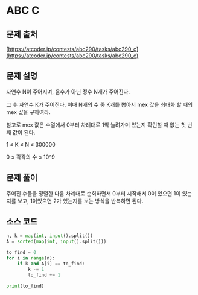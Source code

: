 # ABC C

## 문제 출처

[https://atcoder.jp/contests/abc290/tasks/abc290_c](https://atcoder.jp/contests/abc290/tasks/abc290_c)

## 문제 설명

자연수 N이 주어지며, 음수가 아닌 정수 N개가 주어진다.

그 후 자연수 K가 주어진다. 이때 N개의 수 중 K개를 뽑아서 mex 값을 최대화 할 때의 mex 값을 구하여라.

참고로 mex 값은 수열에서 0부터 차례대로 1씩 늘려가며 있는지 확인할 때 없는 첫 번째 값이 된다.

1 ≤ K ≤ N ≤ 300000

0 ≤ 각각의 수 ≤ 10^9

## 문제 풀이

주어진 수들을 정렬한 다음 차례대로 순회하면서 0부터 시작해서 0이 있으면 1이 있는지를 보고, 1이있으면 2가 있는지를 보는 방식을 반복하면 된다.

## 소스 코드

```python
n, k = map(int, input().split())
A = sorted(map(int, input().split()))

to_find = 0
for i in range(n):
    if k and A[i] == to_find:
        k -= 1
        to_find += 1
        
print(to_find)
```